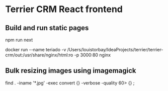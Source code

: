 # Terrier CRM React frontend
## Build and run static pages
npm run next

docker run --name teriado -v /Users/louistorbay/IdeaProjects/terrier/terrier-crm/out:/usr/share/nginx/html:ro -p 3000:80 nginx

## Bulk resizing images using imagemagick
find . -iname '*.jpg' -exec convert {} -verbose -quality 60\> {} \;